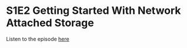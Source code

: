 # S1E2 Getting Started With Network Attached Storage

Listen to the episode [here](https://fosspod.content.town/episodes/getting-started-with-network-attached-storage)
